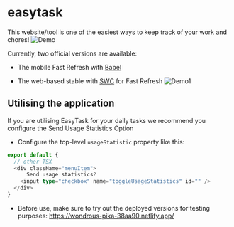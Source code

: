 # easytask

This website/tool is one of the easiest ways to keep track of your work and chores!
![Demo](https://github.com/user-attachments/assets/f3af0552-81e9-420f-8ddf-18548faa9067)

Currently, two official versions are available:
- The mobile Fast Refresh with [Babel](https://babeljs.io/)

- The web-based stable with [SWC](https://swc.rs/) for Fast Refresh
![Demo1](https://github.com/user-attachments/assets/94b60803-9a6a-4fd3-ac74-840fb3cc88e6)

## Utilising the application

If you are utilising EasyTask for your daily tasks we recommend you configure the Send Usage Statistics Option

- Configure the top-level `usageStatistic` property like this:

```typescript
export default {
  // other TSX
  <div className="menuItem">
      Send usage statistics?
    <input type="checkbox" name="toggleUsageStatistics" id="" />
  </div>
}
```

- Before use, make sure to try out the deployed versions for testing purposes:
https://wondrous-pika-38aa90.netlify.app/
